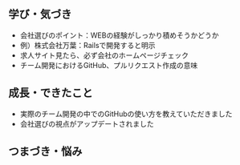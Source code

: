 ## 学び・気づき
- 会社選びのポイント：WEBの経験がしっかり積めそうかどうか
- 例）株式会社万葉：Railsで開発すると明示
- 求人サイト見たら、必ず会社のホームページチェック
- チーム開発におけるGitHub、プルリクエスト作成の意味

## 成長・できたこと
- 実際のチーム開発の中でのGitHubの使い方を教えていただきました
- 会社選びの視点がアップデートされました

## つまづき・悩み
